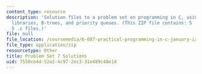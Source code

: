 ```yaml
---
content_type: resource
description: 'Solution files to a problem set on programming in C, using and creating
  libraries, B-trees, and priority queues. (This ZIP file contains: 5 .txt files and
  5 .c files.)'
file: null
file_location: /coursemedia/6-087-practical-programming-in-c-january-iap-2010/7550ce4d52a24c972ec331e489c48e1d_assn07_sol.zip
file_type: application/zip
resourcetype: Other
title: Problem Set 7 Solutions
uid: 7550ce4d-52a2-4c97-2ec3-31e489c48e1d
---
```

